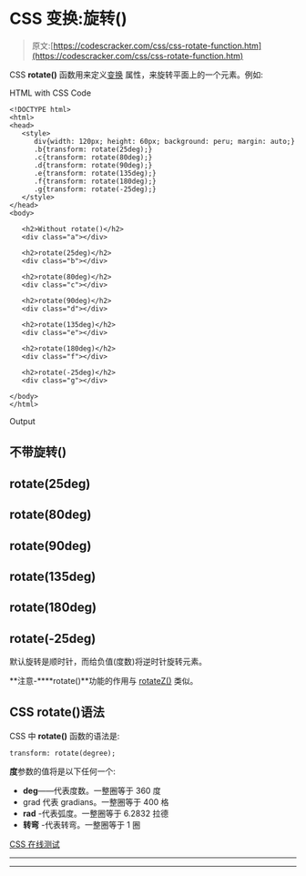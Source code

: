 # CSS 变换:旋转()

> 原文:[https://codescracker.com/css/css-rotate-function.htm](https://codescracker.com/css/css-rotate-function.htm)

CSS **rotate()** 函数用来定义[变换](/css/css-transform.htm) 属性，来旋转平面上的一个元素。例如:

HTML with CSS Code

```
<!DOCTYPE html>
<html>
<head>
   <style>
      div{width: 120px; height: 60px; background: peru; margin: auto;}
      .b{transform: rotate(25deg);}
      .c{transform: rotate(80deg);}
      .d{transform: rotate(90deg);}
      .e{transform: rotate(135deg);}
      .f{transform: rotate(180deg);}
      .g{transform: rotate(-25deg);}
   </style>
</head>
<body>

   <h2>Without rotate()</h2>
   <div class="a"></div>

   <h2>rotate(25deg)</h2>
   <div class="b"></div>

   <h2>rotate(80deg)</h2>
   <div class="c"></div>

   <h2>rotate(90deg)</h2>
   <div class="d"></div>

   <h2>rotate(135deg)</h2>
   <div class="e"></div>

   <h2>rotate(180deg)</h2>
   <div class="f"></div>

   <h2>rotate(-25deg)</h2>
   <div class="g"></div>

</body>
</html>
```

Output

## 不带旋转()

## rotate(25deg)

## rotate(80deg)

## rotate(90deg)

## rotate(135deg)

## rotate(180deg)

## rotate(-25deg)

默认旋转是顺时针，而给负值(度数)将逆时针旋转元素。

**注意-****rotate()**功能的作用与 [rotateZ()](/css/css-rotatez-function.htm) 类似。

## CSS rotate()语法

CSS 中 **rotate()** 函数的语法是:

```
transform: rotate(degree);
```

**度**参数的值将是以下任何一个:

*   **deg**——代表度数。一整圈等于 360 度
*   grad 代表 gradians。一整圈等于 400 格
*   **rad** -代表弧度。一整圈等于 6.2832 拉德
*   **转弯** -代表转弯。一整圈等于 1 圈

[CSS 在线测试](/exam/showtest.php?subid=5)

* * *

* * *
